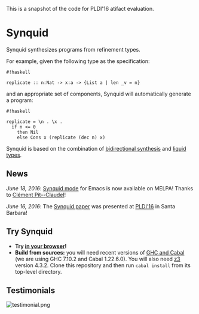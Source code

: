 This is a snapshot of the code for PLDI'16 atifact evaluation.

# Synquid #

Synquid synthesizes programs from refinement types.

For example, given the following type as the specification:
```
#!haskell

replicate :: n:Nat -> x:a -> {List a | len _v = n}
```
and an appropriate set of components, Synquid will automatically generate a program: 
```
#!haskell

replicate = \n . \x . 
  if n <= 0
    then Nil
    else Cons x (replicate (dec n) x)
```

Synquid is based on the combination of [bidirectional synthesis](http://dl.acm.org/citation.cfm?doid=2737924.2738007) and [liquid types](http://dl.acm.org/citation.cfm?doid=1375581.1375602).

## News ##

*June 18, 2016*: [Synquid mode](https://github.com/cpitclaudel/synquid-emacs) for Emacs is now available on MELPA! Thanks to [Clément Pit--Claudel](https://github.com/cpitclaudel)!

*June 16, 2016*: The [Synquid paper](http://people.csail.mit.edu/polikarn/publications/pldi16.pdf) was presented at [PLDI'16](http://conf.researchr.org/home/pldi-2016) in Santa Barbara!

## Try Synquid ##

* **Try [in your browser](http://comcom.csail.mit.edu/comcom/#Synquid)!**
* **Build from sources:** you will need recent versions of [GHC and Cabal](https://www.haskell.org/platform/) (we are using GHC 7.10.2 and Cabal 1.22.6.0). You will also need [z3](https://github.com/Z3Prover/z3) version 4.3.2. Clone this repository and then run ```cabal install``` from its top-level directory.

## Testimonials ##

![testimonial.png](https://bitbucket.org/repo/qXe57A/images/104717122-testimonial.png)